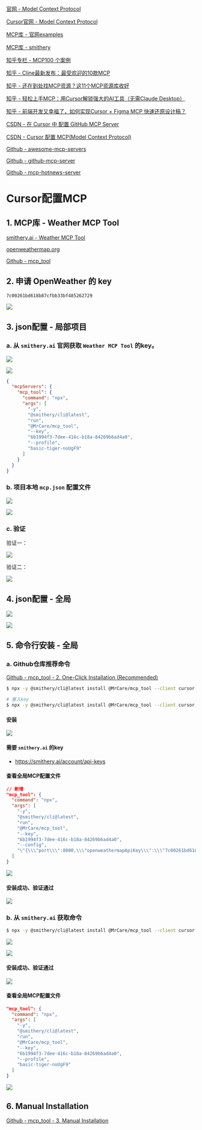[官网 - Model Context Protocol](https://modelcontextprotocol.io/introduction)

[Cursor官网 - Model Context Protocol](https://docs.cursor.com/context/model-context-protocol)



[MCP库 - 官网examples](https://modelcontextprotocol.io/examples)

[MCP库 - smithery](https://smithery.ai/)



[知乎专栏 - MCP100 个案例](https://www.zhihu.com/column/c_1882579828550641584)

[知乎 - Cline最新发布：最受欢迎的10款MCP](https://zhuanlan.zhihu.com/p/1902402889487476008)

[知乎 - 还在到处找MCP资源？这11个MCP资源库收好](https://link.zhihu.com/?target=https%3A//mp.weixin.qq.com/s%3F__biz%3DMzIyMzk3MTEwNQ%3D%3D%26mid%3D2247485404%26idx%3D1%26sn%3Da5413038109c02cd149a8eec53bcd955%26scene%3D21%23wechat_redirect)

[知乎 - 轻松上手MCP：用Cursor解锁强大的AI工具（无需Claude Desktop）](https://zhuanlan.zhihu.com/p/1891172966517163593)

[知乎 - 前端开发又幸福了，如何实现Cursor + Figma MCP 快速还原设计稿？](https://zhuanlan.zhihu.com/p/32907832217)



[CSDN - 在 Cursor 中 配置 GitHub MCP Server](https://blog.csdn.net/bestcxx/article/details/147561443)

[CSDN - Cursor 配置 MCP(Model Context Protocol)](https://blog.csdn.net/bestcxx/article/details/147516158)



[Github - awesome-mcp-servers](https://github.com/punkpeye/awesome-mcp-servers)

[Github - github-mcp-server](https://github.com/github/github-mcp-server)

[Github - mcp-hotnews-server](https://github.com/wopal-cn/mcp-hotnews-server)







# Cursor配置MCP

## 1. MCP库 - Weather MCP Tool

[smithery.ai - Weather MCP Tool](https://smithery.ai/server/@MrCare/mcp_tool)

[openweathermap.org](https://openweathermap.org/)

[Github - mcp_tool](https://github.com/MrCare/mcp_tool)



## 2. 申请 OpenWeather 的 key

```
7c00261bd618b87cfbb33bf485262729
```

![](images/001.png)



##  3. json配置 - 局部项目

### a. 从 `smithery.ai` 官网获取 `Weather MCP Tool` 的key。

![](images/002.png)

![](images/004.png)

```json
{
  "mcpServers": {
    "mcp_tool": {
      "command": "npx",
      "args": [
        "-y",
        "@smithery/cli@latest",
        "run",
        "@MrCare/mcp_tool",
        "--key",
        "6b1994f3-7dee-416c-b18a-84269b6ad4a0",
        "--profile",
        "basic-tiger-noUgF9"
      ]
    }
  }
}
```



### b. 项目本地 `mcp.json` 配置文件

![](images/005.png)

![](images/006.png)



### c. 验证

验证一：

![](images/007.png)

验证二：

![](images/008.png)



## 4. json配置 - 全局

![](images/009.png)

![](images/010.png)



## 5. 命令行安装 - 全局

### a. Github仓库推荐命令

[Github -  mcp_tool - 2. One-Click Installation (Recommended)](https://github.com/MrCare/mcp_tool)

```sh
$ npx -y @smithery/cli@latest install @MrCare/mcp_tool --client cursor --config "{\"openweathermapApiKey\":\"your_api_key_here\",\"port\":8000}"

# 塞入key
$ npx -y @smithery/cli@latest install @MrCare/mcp_tool --client cursor --config "{\"openweathermapApiKey\":\"7c00261bd618b87cfbb33bf485262729\",\"port\":8000}"
```



#### 安装

![](images/011.png)

#### 需要 `smithery.ai` 的key

* https://smithery.ai/account/api-keys



#### 查看全局MCP配置文件

```json
// 新增
"mcp_tool": {
  "command": "npx",
  "args": [
    "-y",
    "@smithery/cli@latest",
    "run",
    "@MrCare/mcp_tool",
    "--key",
    "6b1994f3-7dee-416c-b18a-84269b6ad4a0",
    "--config",
    "\"{\\\"port\\\":8000,\\\"openweathermapApiKey\\\":\\\"7c00261bd618b87cfbb33bf485262729\\\"}\""
  ]
}
```

![](images/013.png)



#### 安装成功、验证通过

![](images/012.png)





### b. 从 `smithery.ai` 获取命令

```sh
$ npx -y @smithery/cli@latest install @MrCare/mcp_tool --client cursor --profile basic-tiger-noUgF9 --key 6b1994f3-7dee-416c-b18a-84269b6ad4a0
```

![](images/002.png)

![](images/003.png)



#### 安装成功、验证通过

![](images/014.png)



#### 查看全局MCP配置文件

```json
"mcp_tool": {
  "command": "npx",
  "args": [
    "-y",
    "@smithery/cli@latest",
    "run",
    "@MrCare/mcp_tool",
    "--key",
    "6b1994f3-7dee-416c-b18a-84269b6ad4a0",
    "--profile",
    "basic-tiger-noUgF9"
  ]
}
```

![](images/015.png)





## 6. Manual Installation

[Github -  mcp_tool - 3. Manual Installation](https://github.com/MrCare/mcp_tool)



























